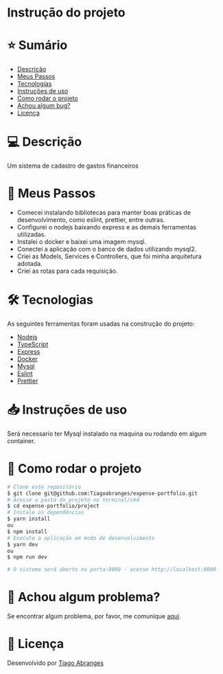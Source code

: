 # Instrução do projeto

# ⭐ Sumário

* [Descrição](#descricão)
* [Meus Passos](#meus-passos)
* [Tecnologias](#Tecnologias)
* [Instruções de uso](#instruções-de-uso)
* [Como rodar o projeto](#como-rodar-o-projeto)
* [Achou algum bug?](#problema)
* [Licença](#licença)

# 💻 Descrição
Um sistema de cadastro de gastos financeiros 

# 🚀 Meus Passos
 - Comecei instalando bibliotecas para manter boas práticas de desenvolvimento, como eslint, prettier, entre outras.
 - Configurei o nodejs baixando express e as demais ferramentas utilizadas.
 - Instalei o docker e baixei uma imagem mysql.
 - Conectei a aplicação com o banco de dados utilizando mysql2.
 - Criei as Models, Services e Controllers, que foi minha arquitetura adotada.
 - Criei as rotas para cada requisição.

# 🛠 Tecnologias
As seguintes ferramentas foram usadas na construção do projeto:
* [Nodejs](https://nodejs.org/en/)
* [TypeScript](https://www.typescriptlang.org/)
* [Express](https://expressjs.com/)
* [Docker](https://www.docker.com/products/docker-desktop/)
* [Mysql](https://www.npmjs.com/package/mysql2)
* [Eslint](https://eslint.org/)
* [Prettier](https://prettier.io/)

# 📥 Instruções de uso
Será necessario ter Mysql instalado na maquina ou rodando em algum container.


# 🚀 Como rodar o projeto

```bash
# Clone este repositório
$ git clone git@github.com:Tiagoabranges/expense-portfolio.git
# Acesse a pasta do projeto no terminal/cmd
$ cd expense-portfolio/project
# Instale as dependências
$ yarn install
ou
$ npm install
# Execute a aplicação em modo de desenvolvimento
$ yarn dev
ou
$ npm run dev

# O sistema será aberto na porta:8000 - acesse http://localhost:8000
```

# 🐛 Achou algum problema?
Se encontrar algum problema, por favor, me comunique [aqui](https://www.linkedin.com/in/tiagoabranges/).


# 📝 Licença
Desenvolvido por [Tiago Abranges](https://www.linkedin.com/in/tiagoabranges/)

